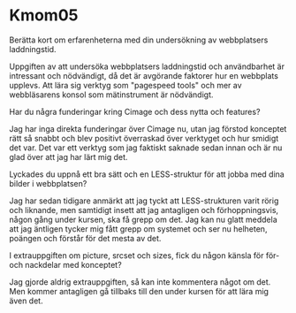 Kmom05
===============================

Berätta kort om erfarenheterna med din undersökning av webbplatsers laddningstid.

Uppgiften av att undersöka webbplatsers laddningstid och användbarhet är intressant och nödvändigt, då det är avgörande faktorer hur en webbplats upplevs. Att lära sig verktyg som "pagespeed tools" och mer av webbläsarens konsol som mätinstrument är nödvändigt.


Har du några funderingar kring Cimage och dess nytta och features?

Jag har inga direkta funderingar över Cimage nu, utan jag förstod konceptet rätt så snabbt och blev positivt överraskad över verktyget och hur smidigt det var. Det var ett verktyg som jag faktiskt saknade sedan innan och är nu glad över att jag har lärt mig det.


Lyckades du uppnå ett bra sätt och en LESS-struktur för att jobba med dina bilder i webbplatsen?

Jag har sedan tidigare anmärkt att jag tyckt att LESS-strukturen varit rörig och liknande, men samtidigt insett att jag antagligen och förhoppningsvis, någon gång under kursen, ska få grepp om det.
Jag kan nu glatt meddela att jag äntligen tycker mig fått grepp om systemet och ser nu helheten, poängen och förstår för det mesta av det.


I extrauppgiften om picture, srcset och sizes, fick du någon känsla för för- och nackdelar med konceptet?

Jag gjorde aldrig extrauppgiften, så kan inte kommentera något om det.
Men kommer antagligen gå tillbaks till den under kursen för att lära mig även det.
